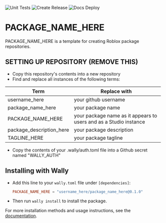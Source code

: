 ![Unit Tests](https://github.com/username_here/package_name_here/actions/workflows/ci.yml/badge.svg)
![Create Release](https://github.com/username_here/package_name_here/actions/workflows/release.yml/badge.svg)
![Docs Deploy](https://github.com/username_here/package_name_here/actions/workflows/docs-deploy.yml/badge.svg)

# PACKAGE_NAME_HERE

PACKAGE_NAME_HERE is a template for creating Roblox package repositories.

## SETTING UP REPOSITORY (REMOVE THIS)

* Copy this repository's contents into a new repository
* Find and replace all instances of the following terms:

|Term|Replace with|
|-|-|
|username_here|your github username|
|package_name_here|your package name|
|PACKAGE_NAME_HERE|your package name as it appears to users and as a Studio instance|
|package_description_here|your package description|
|TAGLINE_HERE|your package tagline|

* Copy the contents of your .wally/auth.toml file into a Github secret named "WALLY_AUTH"

## Installing with Wally

* Add this line to your `wally.toml` file under `[dependencies]`:

	```toml
	PACKAGE_NAME_HERE = "username_here/package_name_here@0.1.0"
	```

* Then run `wally install` to install the package.

For more installation methods and usage instructions, see the [documentation](https://username_here.github.io/package_name_here).
